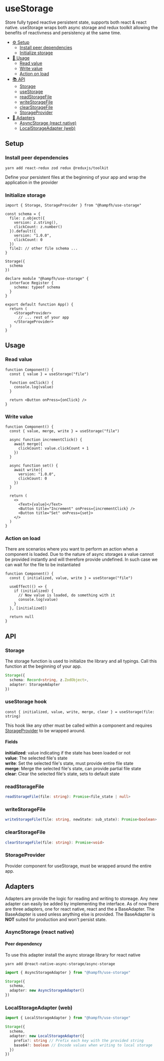 # useStorage

Store fully typed reactive persistent state, supports both react & react native. useStorage wraps both async storage and redux toolkit allowing the benefits of reactivness and persistency at the same time.

- [⚙️ Setup](#setup)
  - [Install peer dependencies](#install-peer-dependencies)
  - [Initialize storage](#initialize-storage)
- [🚀 Usage](#usage)
  - [Read value](#read-value)
  - [Write value](#write-value)
  - [Action on load](#action-on-load)
- [📚 API](#api)
  - [Storage](#storage)
  - [useStorage](#usestorage-hook)
  - [readStorageFile](#readstoragefile)
  - [writeStorageFile](#writestoragefile)
  - [clearStorageFile](#clearstoragefile)
  - [StorageProvider](#storageprovider)
- [🔌 Adapters](#adapters)
  - [AsyncStorage (react native)](#asyncstorage-react-native)
  - [LocalStorageAdapter (web)](#localstorageadapter-web)

## Setup

### Install peer dependencies

```
yarn add react-redux zod redux @reduxjs/toolkit
```

Define your persistent files at the beginning of your app and wrap the application in the provider

### Initialize storage

```tsx
import { Storage, StorageProvider } from "@hampfh/use-storage"

const schema = {
  file: z.object({
    version: z.string(),
    clickCount: z.number()
  }).default({
    version: "1.0.0",
    clickCount: 0
  })
  file2: // other file schema ...
}

Storage({
  schema
})

declare module "@hampfh/use-storage" {
  interface Register {
    schema: typeof schema
  }
}

export default function App() {
  return (
    <StorageProvider>
      // ... rest of your app
    </StorageProvider>
  )
}
```

## Usage

### Read value

```tsx
function Component() {
  const { value } = useStorage("file")

  function onClick() {
    console.log(value)
  }

  return <Button onPress={onClick} />
}
```

### Write value

```tsx
function Component() {
  const { value, merge, write } = useStorage("file")

  async function incrementClick() {
    await merge({
      clickCount: value.clickCount + 1
    })
  }

  async function set() {
    await write({
      version: "1.0.0",
      clickCount: 0
    })
  }

  return (
    <>
      <Text>{value}</Text>
      <Button title="Increment" onPress={incrementClick} />
      <Button title="Set" onPress={set}>
    </>
  )
}
```

### Action on load

There are scenarios where you want to perform an action when a component is loaded. Due to the nature of async storages a value cannot be provided instantly and will therefore provide undefined. In such case we can wait for the file to be instantiated

```tsx
function Component() {
  const { initialized, value, write } = useStorage("file")

  useEffect(() => {
    if (initialized) {
      // Now value is loaded, do something with it
      console.log(value)
    }
  }, [initialized])

  return null
}
```

## API

### Storage

The storage function is used to initialize the library and all typings. Call this function at the beginning of your app.

```ts
Storage({
  schema: Record<string, z.ZodObject>,
  adapter: StorageAdapter
})
```

### useStorage hook

```tsx
const { initialized, value, write, merge, clear } = useStorage(file: string)
```

This hook like any other must be called within a component and requires [StorageProvider](#storageprovider) to be wrapped around.

#### Fields

**initialized**: value indicating if the state has been loaded or not  
**value**: The selected file's state  
**write**: Set the selected file's state, must provide entire file state  
**merge**: Merge the selected file's state, can provide partial file state  
**clear**: Clear the selected file's state, sets to default state

### readStorageFile

```ts
readStorageFile(file: string): Promise<file_state | null>
```

### writeStorageFile

```ts
writeStorageFile(file: string, newState: sub_state): Promise<boolean>
```

### clearStorageFile

```ts
clearStorageFile(file: string): Promise<void>
```

### StorageProvider

Provider component for useStorage, must be wrapped around the entire app.

## Adapters

Adapters are provide the logic for reading and writing to storeage. Any new adapter can easily be added by implementing the interface. As of now there are three adapters, one for react native, react and the a BaseAdapter. The BaseAdapter is used unless anything else is provided. The BaseAdapter is **NOT** suited for production and won't persist state.

### AsyncStorage (react native)

#### Peer dependency

To use this adapter install the async storage library for react native

```
yarn add @react-native-async-storage/async-storage
```

```ts
import { AsyncStorageAdapter } from "@hampfh/use-storage"

Storage({
  schema,
  adapter: new AsyncStorageAdapter()
})
```

### LocalStorageAdapter (web)

```ts
import { LocalStorageAdapter } from "@hampfh/use-storage"

Storage({
  schema,
  adapter: new LocalStorageAdapter({
    prefix?: string // Prefix each key with the provided string
    base64?: boolean // Encode values when writing to local storage
  })
})
```

